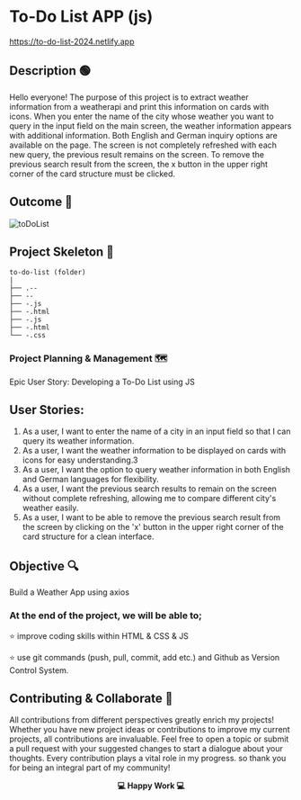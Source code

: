 
# To-Do List APP (js)

https://to-do-list-2024.netlify.app

## Description 🟢

Hello everyone! The purpose of this project is to extract weather information from a weatherapi and print this information on cards with icons. When you enter the name of the city whose weather you want to query in the input field on the main screen, the weather information appears with additional information. Both English and German inquiry options are available on the page. The screen is not completely refreshed with each new query, the previous result remains on the screen. To remove the previous search result from the screen, the x button in the upper right corner of the card structure must be clicked.

## Outcome 🎥

![toDoList](https://github.com/KadirTarti/KadirTarti/assets/150926891/49e8b3a5-1c7d-45e4-8ca5-bdcd8cbca0a0) 


## Project Skeleton 👷

```
to-do-list (folder)
|
├── .--
├── --
├── -.js
├── -.html
├── -.js
├── -.html
└── -.css

```



### Project Planning & Management 🗺️

Epic User Story: Developing a To-Do List using JS 


## User Stories:
1. As a user, I want to enter the name of a city in an input field so that I can query its weather information.
2. As a user, I want the weather information to be displayed on cards with icons for easy understanding.3
3. As a user, I want the option to query weather information in both English and German languages for flexibility.
4. As a user, I want the previous search results to remain on the screen without complete refreshing, allowing me to compare different city's weather easily.
5. As a user, I want to be able to remove the previous search result from the screen by clicking on the 'x' button in the upper right corner of the card structure for a clean interface.



## Objective 🔍

Build a Weather App using axios

### At the end of the project, we will be able to;

⭐ improve coding skills within HTML & CSS & JS 

⭐ use git commands (push, pull, commit, add etc.) and Github as Version Control System.


## Contributing & Collaborate 💪
All contributions from different perspectives greatly enrich my projects! Whether you have new project ideas or contributions to improve my current projects, all contributions are invaluable. Feel free to open a topic or submit a pull request with your suggested changes to start a dialogue about your thoughts. Every contribution plays a vital role in my progress. so thank you for being an integral part of my community!



**<p align="center"> 💻 Happy Work 💻</p>** 
